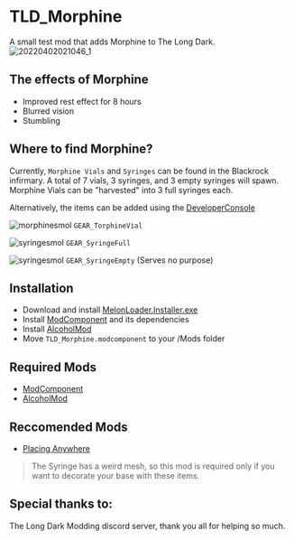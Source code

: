 # TLD_Morphine

A small test mod that adds Morphine to The Long Dark.
![20220402021046_1](https://user-images.githubusercontent.com/102776369/161359073-25bd7862-7567-4229-848c-7004e55fbeb4.jpg)

## The effects of Morphine
* Improved rest effect for 8 hours
* Blurred vision
* Stumbling

## Where to find Morphine?
Currently, `Morphine Vials` and `Syringes` can be found in the Blackrock infirmary. A total of 7 vials, 3 syringes, and 3 empty syringes will spawn. 
Morphine Vials can be "harvested" into 3 full syringes each.

Alternatively, the items can be added using the [DeveloperConsole](https://github.com/FINDarkside/TLD-Developer-Console)

![morphinesmol](https://user-images.githubusercontent.com/102776369/161359964-30bdad30-2833-4b04-b8a2-d155dbd95962.png) `GEAR_TorphineVial`

![syringesmol](https://user-images.githubusercontent.com/102776369/161359991-2be1021a-c98a-4d66-af19-82140de548c2.png) `GEAR_SyringeFull`

![syringesmol](https://user-images.githubusercontent.com/102776369/161359996-6c7eebb0-b8f2-4ab2-9b04-f35ef7c3bfab.png) `GEAR_SyringeEmpty` (Serves no purpose)

## Installation
* Download and install [MelonLoader.Installer.exe](https://github.com/HerpDerpinstine/MelonLoader/releases/latest/download/MelonLoader.Installer.exe)
* Install [ModComponent](https://github.com/ds5678/ModComponent) and its dependencies
* Install [AlcoholMod](https://github.com/ds5678/AlcoholMod)
* Move `TLD_Morphine.modcomponent` to your /Mods folder

## Required Mods
* [ModComponent](https://github.com/ds5678/ModComponent)
* [AlcoholMod](https://github.com/ds5678/AlcoholMod)

## Reccomended Mods
* [Placing Anywhere](https://github.com/Xpazeman/tld-placing-anywhere)
> The Syringe has a weird mesh, so this mod is required only if you want to decorate your base with these items.

## Special thanks to:
The Long Dark Modding discord server, thank you all for helping so much.

